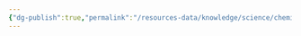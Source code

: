 ```yaml
---
{"dg-publish":true,"permalink":"/resources-data/knowledge/science/chemistry/chemical-equations/balancing-equations/"}
---
```


